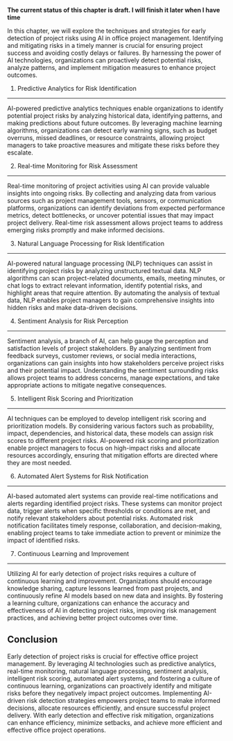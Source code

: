 **The current status of this chapter is draft. I will finish it later when I have time**

In this chapter, we will explore the techniques and strategies for early detection of project risks using AI in office project management. Identifying and mitigating risks in a timely manner is crucial for ensuring project success and avoiding costly delays or failures. By harnessing the power of AI technologies, organizations can proactively detect potential risks, analyze patterns, and implement mitigation measures to enhance project outcomes.

1. Predictive Analytics for Risk Identification
-----------------------------------------------

AI-powered predictive analytics techniques enable organizations to identify potential project risks by analyzing historical data, identifying patterns, and making predictions about future outcomes. By leveraging machine learning algorithms, organizations can detect early warning signs, such as budget overruns, missed deadlines, or resource constraints, allowing project managers to take proactive measures and mitigate these risks before they escalate.

2. Real-time Monitoring for Risk Assessment
-------------------------------------------

Real-time monitoring of project activities using AI can provide valuable insights into ongoing risks. By collecting and analyzing data from various sources such as project management tools, sensors, or communication platforms, organizations can identify deviations from expected performance metrics, detect bottlenecks, or uncover potential issues that may impact project delivery. Real-time risk assessment allows project teams to address emerging risks promptly and make informed decisions.

3. Natural Language Processing for Risk Identification
------------------------------------------------------

AI-powered natural language processing (NLP) techniques can assist in identifying project risks by analyzing unstructured textual data. NLP algorithms can scan project-related documents, emails, meeting minutes, or chat logs to extract relevant information, identify potential risks, and highlight areas that require attention. By automating the analysis of textual data, NLP enables project managers to gain comprehensive insights into hidden risks and make data-driven decisions.

4. Sentiment Analysis for Risk Perception
-----------------------------------------

Sentiment analysis, a branch of AI, can help gauge the perception and satisfaction levels of project stakeholders. By analyzing sentiment from feedback surveys, customer reviews, or social media interactions, organizations can gain insights into how stakeholders perceive project risks and their potential impact. Understanding the sentiment surrounding risks allows project teams to address concerns, manage expectations, and take appropriate actions to mitigate negative consequences.

5. Intelligent Risk Scoring and Prioritization
----------------------------------------------

AI techniques can be employed to develop intelligent risk scoring and prioritization models. By considering various factors such as probability, impact, dependencies, and historical data, these models can assign risk scores to different project risks. AI-powered risk scoring and prioritization enable project managers to focus on high-impact risks and allocate resources accordingly, ensuring that mitigation efforts are directed where they are most needed.

6. Automated Alert Systems for Risk Notification
------------------------------------------------

AI-based automated alert systems can provide real-time notifications and alerts regarding identified project risks. These systems can monitor project data, trigger alerts when specific thresholds or conditions are met, and notify relevant stakeholders about potential risks. Automated risk notification facilitates timely response, collaboration, and decision-making, enabling project teams to take immediate action to prevent or minimize the impact of identified risks.

7. Continuous Learning and Improvement
--------------------------------------

Utilizing AI for early detection of project risks requires a culture of continuous learning and improvement. Organizations should encourage knowledge sharing, capture lessons learned from past projects, and continuously refine AI models based on new data and insights. By fostering a learning culture, organizations can enhance the accuracy and effectiveness of AI in detecting project risks, improving risk management practices, and achieving better project outcomes over time.

Conclusion
----------

Early detection of project risks is crucial for effective office project management. By leveraging AI technologies such as predictive analytics, real-time monitoring, natural language processing, sentiment analysis, intelligent risk scoring, automated alert systems, and fostering a culture of continuous learning, organizations can proactively identify and mitigate risks before they negatively impact project outcomes. Implementing AI-driven risk detection strategies empowers project teams to make informed decisions, allocate resources efficiently, and ensure successful project delivery. With early detection and effective risk mitigation, organizations can enhance efficiency, minimize setbacks, and achieve more efficient and effective office project operations.
